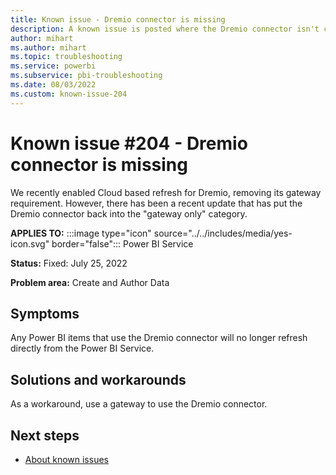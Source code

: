 ```yaml
---
title: Known issue - Dremio connector is missing
description: A known issue is posted where the Dremio connector isn't currently available in the Power BI Service
author: mihart
ms.author: mihart
ms.topic: troubleshooting  
ms.service: powerbi
ms.subservice: pbi-troubleshooting
ms.date: 08/03/2022
ms.custom: known-issue-204
---
```

# Known issue #204 - Dremio connector is missing

We recently enabled Cloud based refresh for Dremio, removing its gateway requirement.  However, there has been a recent update that has put the Dremio connector back into the "gateway only" category.

**APPLIES TO:** :::image type="icon" source="../../includes/media/yes-icon.svg" border="false"::: Power BI Service

**Status:** Fixed: July 25, 2022

**Problem area:** Create and Author Data


## Symptoms

Any Power BI items that use the Dremio connector will no longer refresh directly from the Power BI Service.

## Solutions and workarounds

As a workaround, use a gateway to use the Dremio connector.

## Next steps

- [About known issues](power-bi-known-issues.md)
